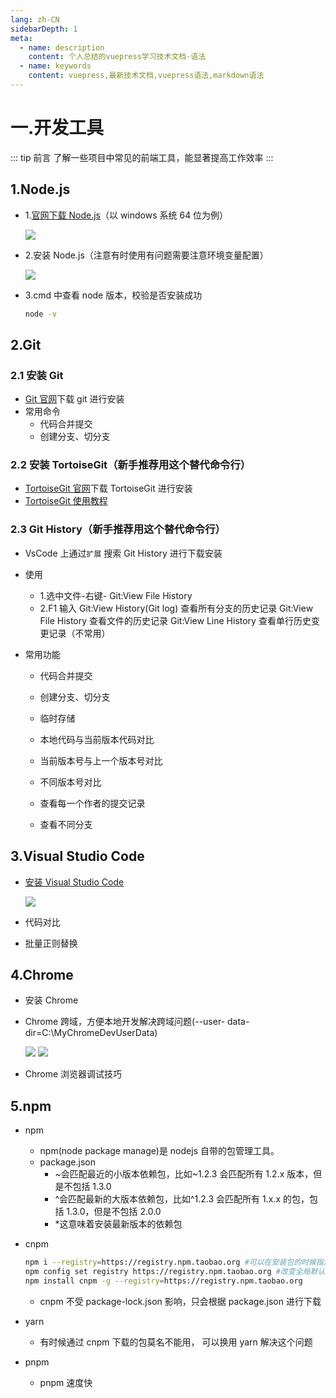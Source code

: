 ```yaml
---
lang: zh-CN
sidebarDepth: 1
meta:
  - name: description
    content: 个人总结的vuepress学习技术文档-语法
  - name: keywords
    content: vuepress,最新技术文档,vuepress语法,markdown语法
---
```


# 一.开发工具

::: tip 前言
了解一些项目中常见的前端工具，能显著提高工作效率
:::

## 1.Node.js

- 1.[官网下载 Node.js](http://nodejs.cn)（以 windows 系统 64 位为例）

  ![](./1.utils1.png)

- 2.安装 Node.js（注意有时使用有问题需要注意环境变量配置）

  ![](./1.utils1.1.png)

- 3.cmd 中查看 node 版本，校验是否安装成功

  ```sh
  node -v
  ```

## 2.Git

### 2.1 安装 Git

- [Git 官网](https://git-scm.com)下载 git 进行安装
- 常用命令
  - 代码合并提交
  - 创建分支、切分支

### 2.2 安装 TortoiseGit（新手推荐用这个替代命令行）

- [TortoiseGit 官网](https://tortoisegit.org/download/)下载 TortoiseGit 进行安装
- [TortoiseGit 使用教程]()

### 2.3 Git History（新手推荐用这个替代命令行）

- VsCode 上通过`扩展` 搜索 Git History 进行下载安装

- 使用

  - 1.选中文件-右键- Git:View File History
  - 2.F1 输入
    Git:View History(Git log) 查看所有分支的历史记录
    Git:View File History 查看文件的历史记录
    Git:View Line History 查看单行历史变更记录（不常用）

- 常用功能

  - 代码合并提交

  - 创建分支、切分支

  - 临时存储

  - 本地代码与当前版本代码对比

    <!-- ![](./1.utils2.3.1.gif) -->

  - 当前版本号与上一个版本号对比

    <!-- ![](./1.utils2.3.2.gif) -->

  - 不同版本号对比

    <!-- ![](./1.utils2.3.3.gif) -->

  - 查看每一个作者的提交记录

    <!-- ![](./1.utils2.3.4.gif) -->

  - 查看不同分支

    <!-- ![](./1.utils2.3.5.gif) -->

## 3.Visual Studio Code

- [安装 Visual Studio Code](https://code.visualstudio.com)

  ![](./1.utils3.png)

- 代码对比

- 批量正则替换

## 4.Chrome

- 安装 Chrome
- Chrome 跨域，方便本地开发解决跨域问题(--user- data- dir=C:\MyChromeDevUserData)

  ![](./1.utils4.png)
  ![](./1.utils4.1.png)

- Chrome 浏览器调试技巧

## 5.npm

- npm

  - npm(node package manage)是 nodejs 自带的包管理工具。
  - package.json
    - ~会匹配最近的小版本依赖包，比如~1.2.3 会匹配所有 1.2.x 版本，但是不包括 1.3.0
    - ^会匹配最新的大版本依赖包，比如^1.2.3 会匹配所有 1.x.x 的包，包括 1.3.0，但是不包括 2.0.0
    - \*这意味着安装最新版本的依赖包

- cnpm
  ```sh
  npm i --registry=https://registry.npm.taobao.org #可以在安装包的时候指定下载源
  npm config set registry https://registry.npm.taobao.org #改变全局默认下载地址
  npm install cnpm -g --registry=https://registry.npm.taobao.org
  ```
  - cnpm 不受 package-lock.json 影响，只会根据 package.json 进行下载
- yarn
  - 有时候通过 cnpm 下载的包莫名不能用， 可以换用 yarn 解决这个问题
- pnpm
  - pnpm 速度快
